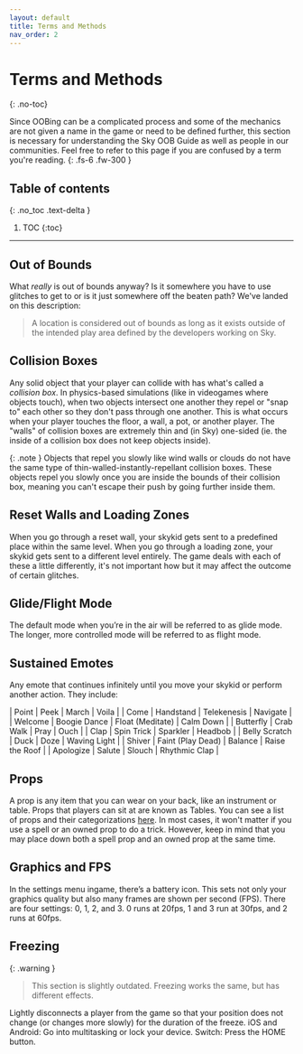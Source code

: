 ```yaml
---
layout: default
title: Terms and Methods
nav_order: 2
---
```


# Terms and Methods
{: .no-toc}

Since OOBing can be a complicated process and some of the mechanics are not given a name in the game or need to be defined further, this section is necessary for understanding the Sky OOB Guide as well as people in our communities. Feel free to refer to this page if you are confused by a term you're reading.
{: .fs-6 .fw-300 }

## Table of contents
{: .no_toc .text-delta }

1. TOC
{:toc}

---

## Out of Bounds
What *really* is out of bounds anyway? Is it somewhere you have to use glitches to get to or is it just somewhere off the beaten path? We've landed on this description:
> A location is considered out of bounds as long as it exists outside of the intended play area defined by the developers working on Sky.

## Collision Boxes
Any solid object that your player can collide with has what's called a *collision box*. In physics-based simulations (like in videogames where objects touch), when two objects intersect one another they repel or "snap to" each other so they don't pass through one another. This is what occurs when your player touches the floor, a wall, a pot, or another player. The "walls" of collision boxes are extremely thin and (in Sky) one-sided (ie. the inside of a collision box does not keep objects inside).

{: .note }
Objects that repel you slowly like wind walls or clouds do not have the same type of thin-walled-instantly-repellant collision boxes. These objects repel you slowly once you are inside the bounds of their collision box, meaning you can't escape their push by going further inside them.

## Reset Walls and Loading Zones
When you go through a reset wall, your skykid gets sent to a predefined place within the same level. When you go through a loading zone, your skykid gets sent to a different level entirely. The game deals with each of these a little differently, it's not important how but it may affect the outcome of certain glitches.

## Glide/Flight Mode
The default mode when you’re in the air will be referred to as glide mode. The longer, more controlled mode will be referred to as flight mode.

## Sustained Emotes
Any emote that continues infinitely until you move your skykid or perform another action. They include:

| Point             | Peek              | March             | Voila             |
| Come              | Handstand         | Telekenesis       | Navigate          |
| Welcome           | Boogie Dance      | Float (Meditate)  | Calm Down         |
| Butterfly         | Crab Walk         | Pray              | Ouch              |
| Clap              | Spin Trick        | Sparkler          | Headbob           |
| Belly Scratch     | Duck              | Doze              | Waving Light      |
| Shiver            | Faint (Play Dead) | Balance           | Raise the Roof    |
| Apologize         | Salute            | Slouch            | Rhythmic Clap     |

## Props
A prop is any item that you can wear on your back, like an instrument or table. Props that players can sit at are known as Tables. You can see a list of props and their categorizations [here](https://sky-children-of-the-light.fandom.com/wiki/Props#Availability_Legend). In most cases, it won't matter if you use a spell or an owned prop to do a trick. However, keep in mind that you may place down both a spell prop and an owned prop at the same time.

## Graphics and FPS
In the settings menu ingame, there’s a battery icon. This sets not only your graphics quality but also many frames are shown per second (FPS). There are four settings: 0, 1, 2, and 3. 0 runs at 20fps, 1 and 3 run at 30fps, and 2 runs at 60fps.

## Freezing

{: .warning }
> This section is slightly outdated. Freezing works the same, but has different effects.

Lightly disconnects a player from the game so that your position does not change (or changes more slowly) for the duration of the freeze.
iOS and Android: Go into multitasking or lock your device.
Switch: Press the HOME button.